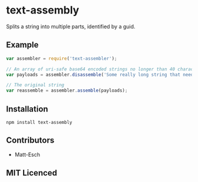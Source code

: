 # text-assembly

Splits a string into multiple parts, identified by a guid.

## Example

```js
var assembler = require('text-assembler');

// An array of uri-safe base64 encoded strings no longer than 40 characters long
var payloads = assembler.disassemble('Some really long string that needs to be split into bits.', 60);

// The original string
var reassemble = assembler.assemble(payloads);
```

## Installation

`npm install text-assembly`

## Contributors

 - Matt-Esch

## MIT Licenced

